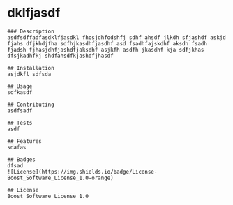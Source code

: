 # dklfjasdf

    ### Description
    asdfsdffadfasdklfjasdkl fhosjdhfodshfj sdhf ahsdf jlkdh sfjashdf askjd fjahs dfjkhdjfha sdfhjkasdhfjasdhf asd fsadhfajskdhf aksdh fsadh fjadsh fjhasjdhfjashdfjaksdhf asjkfh asdfh jkasdhf kja sdfjkhas dfsjkadhfkj shdfahsdfkjashdfjhasdf

    ## Installation
    asjdkfl sdfsda

    ## Usage
    sdfkasdf

    ## Contributing
    asdfsadf

    ## Tests
    asdf

    ## Features
    sdafas

    ## Badges
    dfsad
    ![License](https://img.shields.io/badge/License-Boost_Software_License_1.0-orange)

    ## License
    Boost Software License 1.0
